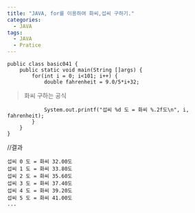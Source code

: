 ```yaml
---
title: "JAVA, for를 이용하여 화씨,섭씨 구하기."
categories:
  - JAVA
tags:
  - JAVA
  - Pratice
---
```


	public class basic041 {
		public static void main(String []args) {
			for(int i = 0; i<101; i++) {
				double fahrenheit = 9.0/5*i+32; 
>화씨 구하는 공식

				System.out.printf("섭씨 %d 도 = 화씨 %.2f도\n", i, fahrenheit);
			}
		}
	}

//결과

	섭씨 0 도 = 화씨 32.00도
	섭씨 1 도 = 화씨 33.80도
	섭씨 2 도 = 화씨 35.60도
	섭씨 3 도 = 화씨 37.40도
	섭씨 4 도 = 화씨 39.20도
	섭씨 5 도 = 화씨 41.00도
	...